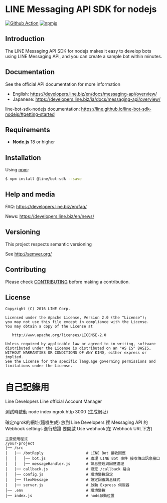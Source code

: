 # LINE Messaging API SDK for nodejs

[![Github Action](https://github.com/line/line-bot-sdk-nodejs/actions/workflows/test.yml/badge.svg)](https://github.com/line/line-bot-sdk-nodejs/actions/workflows/test.yml)
[![npmjs](https://badge.fury.io/js/%40line%2Fbot-sdk.svg)](https://www.npmjs.com/package/@line/bot-sdk)


## Introduction
The LINE Messaging API SDK for nodejs makes it easy to develop bots using LINE Messaging API, and you can create a sample bot within minutes.

## Documentation

See the official API documentation for more information

- English: https://developers.line.biz/en/docs/messaging-api/overview/
- Japanese: https://developers.line.biz/ja/docs/messaging-api/overview/

line-bot-sdk-nodejs documentation: https://line.github.io/line-bot-sdk-nodejs/#getting-started

## Requirements

* **Node.js** 18 or higher

## Installation

Using [npm](https://www.npmjs.com/):

``` bash
$ npm install @line/bot-sdk --save
```

## Help and media
FAQ: https://developers.line.biz/en/faq/

News: https://developers.line.biz/en/news/

## Versioning
This project respects semantic versioning

See http://semver.org/

## Contributing

Please check [CONTRIBUTING](CONTRIBUTING.md) before making a contribution.

## License
```
Copyright (C) 2016 LINE Corp.
 
Licensed under the Apache License, Version 2.0 (the "License");
you may not use this file except in compliance with the License.
You may obtain a copy of the License at
 
   http://www.apache.org/licenses/LICENSE-2.0
 
Unless required by applicable law or agreed to in writing, software
distributed under the License is distributed on an "AS IS" BASIS,
WITHOUT WARRANTIES OR CONDITIONS OF ANY KIND, either express or implied.
See the License for the specific language governing permissions and
limitations under the License.
```

# 自己記錄用
Line Developers
Line official Account Manager
  
測試時啟動 
   node index
   ngrok http 3000 (生成網址)
  
確定ngrok的網址(隨機生成) 放到 Line Developers 裡 Messaging API 的 Webhook settings 進行驗證
要開啟 Use webhook(在 Webhook URL下方)
  
```
主要使用程式  
/your-project  
│── /src  
│   │── /botReply                   # LINE Bot 接收回應  
│   │   │── bot.js                  # 處理 LINE Bot 事件 接收傳出訊息接口  
│   │   │── messageHandler.js       # 訊息整理與回應處理  
│   │── callback.js                 # 設定 /callback 路由  
│   │── config.js                   # 環境變數設定  
│   │── flexMessage                 # 設定回復訊息樣式  
│   │── server.js                   # 啟動 Express 伺服器  
│── .env                            # 環境變數  
│── index.js                        # node啟動位置  
```